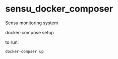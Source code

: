 # sensu_docker_composer


Sensu monitoring system


docker-compose setup


to run:

```
docker-compser up
```
